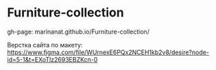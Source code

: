 # Furniture-collection

gh-page: marinanat.github.io/Furniture-collection/

Верстка сайта по макету: https://www.figma.com/file/WUrnexE6PQx2NCEH1kb2v8/desire?node-id=5-1&t=EXoTlz2693EBZKcn-0
